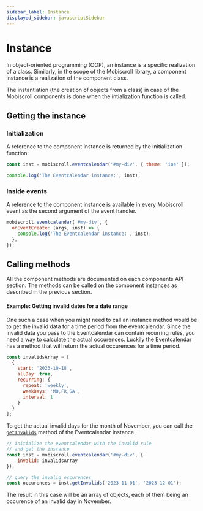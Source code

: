 ```yaml
---
sidebar_label: Instance
displayed_sidebar: javascriptSidebar
---
```


# Instance

In object-oriented programming (OOP), an instance is a specific realization of a class. Similarly, in the scope
of the Mobiscroll library, a component instance is a realization of the component class.

The instantiation (the creation of objects from a class) in case of the Mobiscroll components is done when the intialization function is called.

## Getting the instance

### Initialization

A reference to the component instance is returned by the initialization function:

```javascript
const inst = mobiscroll.eventcalendar('#my-div', { theme: 'ios' });

console.log('The Eventcalendar instance:', inst);
```

### Inside events

A reference to the component instance is available in every Mobiscroll event as the second argument of the event handler.

```javascript
mobiscroll.eventcalendar('#my-div', {
  onEventCreate: (args, inst) => {
    console.log('The Eventcalendar instance:', inst);
  },
});
```

## Calling methods

All the component methods are documented on each components API section. The methods can be called on the component instances as described in the previous section.

#### Example: Getting invalid dates for a date range

One such a case when you might need to call an instance method would be to get the invalid data for a time period from the eventcalendar. Since the invalid data you pass to the Eventcalendar can contain recurring rules, you need a way to calculate the actual occurences. Luckily the Eventcalendar has a method that will return the actual occurences for a time period.

```javascript title="Invalid rule that repeats on specific days"
const invalidsArray = [
  {
    start: '2023-10-18',
    allDay: true,
    recurring: {
      repeat: 'weekly',
      weekDays: 'MO,FR,SA',
      interval: 1
    }
  }
];
```

To get the actual invalid days for the month of November, you can call the [`getInvalids`](../eventcalendar/api#method-getInvalids) method of the Eventcalendar instance.

```javascript
// initialize the eventcalendar with the invalid rule
// and get the instance
const inst = mobiscroll.eventcalendar('#my-div', {
    invalid: invalidsArray
});

// query the invalid occurences
const occurences = inst.getInvalids('2023-11-01', '2023-12-01');
```

The result in this case will be an array of objects, each of them being an occurence of an invalid day in November.
